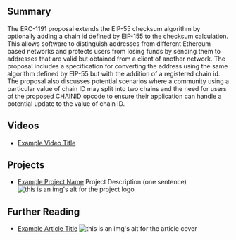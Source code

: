 ## Summary

The ERC-1191 proposal extends the EIP-55 checksum algorithm by optionally adding a chain id defined by EIP-155 to the checksum calculation. This allows software to distinguish addresses from different Ethereum based networks and protects users from losing funds by sending them to addresses that are valid but obtained from a client of another network. The proposal includes a specification for converting the address using the same algorithm defined by EIP-55 but with the addition of a registered chain id. The proposal also discusses potential scenarios where a community using a particular value of chain ID may split into two chains and the need for users of the proposed CHAINID opcode to ensure their application can handle a potential update to the value of chain ID.

## Videos

- [Example Video Title](https://www.youtube.com/watch?v=TDGq4aeevgY)

## Projects

- [Example Project Name](https://xxxx.xxx/xxxxx) Project Description (one sentence) ![this is an img's alt for the project logo](https://xxxx.xxx/project-logo.xxx)

## Further Reading

- [Example Article Title](https://xxxx.xxx/xxxxx) ![this is an img's alt for the article cover](https://xxxx.xxx/article-cover.xxx)
